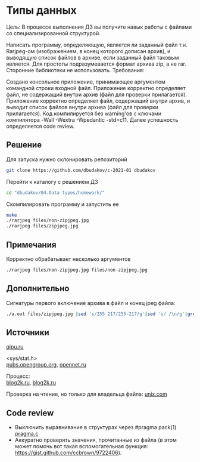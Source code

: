 # Типы данных

Цель:
В процессе выполнения ДЗ вы получите навык работы с файлами со специализированной структурой.

Написать программу, определяющую, является ли заданный файл т.н. Rarjpeg-ом (изображением, в конец которого дописан архив), и выводящую список файлов в архиве, если заданный файл таковым является.
Для простоты подразумевается формат архива zip, а не rar. Сторонние библиотеки не использовать.
Требования:

Создано консольное приложение, принимающее аргументом командной строки входной файл.
Приложение корректно определяет файл, не содержащий внутри архив (файл для проверки прилагается).
Приложение корректно определяет файл, содержащий внутри архив, и выводит список файлов внутри архива (файл для проверки прилагается).
Код компилируется без warning'ов с ключами компилятора -Wall -Wextra -Wpedantic -std=c11.
Далее успешность определяется code review.

## Решение

Для запуска нужно склонировать репозиторий 

```sh
git clone https://github.com/dbudakov/c-2021-01 dbudakov
```

Перейти к каталогу с решением ДЗ

```sh
cd "dbudakov/04.Data types/homework/"
```

Скомпилировать программу и запустить ее

```sh
make
./rarjpeg files/non-zipjpeg.jpg
./rarjpeg files/zipjpeg.jpg
```

## Примечания

Корректно обрабатывает несколько аргументов

```sh
./rarjpeg files/non-zipjpeg.jpg files/non-zipjpeg.jpg
```

## Дополнительно

Сигнатуры первого включение архива в файл и конец jpeg файла:

```sh
./a.out files/zipjpeg.jpg |sed 's/255 217/255-217/g'|sed 's/ /\n/g'|grep -E '255-217' -no
```

## Источники

[qipu.ru](https://qipu.ru/tele2/sozdanie-polzovatelskogo-izvestnogo-tipa-faila-dlya-r-studio-signaturnye.html)  

<sys/stat.h>  
[pubs.opengroup.org](https://pubs.opengroup.org/onlinepubs/009604499/basedefs/sys/stat.h.html), [opennet.ru](https://www.opennet.ru/cgi-bin/opennet/man.cgi?topic=stat&category=2)

Процесс:  
[blog2k.ru](https://blog2k.ru/archives/3391#EOCD), [blog2k.ru](https://blog2k.ru/archives/3392)  

Проверка на чтение, но только для владельца файла: [unix.com](https://www.unix.com/programming/24978-s_irusr.html)  

## Code review

- Выключить выравнивание в структурах через #pragma pack(1) [pragma.c](./notes/pragma.c)
- Аккуратно проверять значения, прочитанные из файла (в этом может помочь вот такая вспомогательная функция: https://gist.github.com/ccbrown/9722406).
